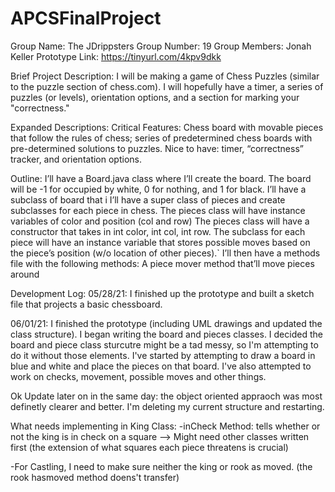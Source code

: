 # APCSFinalProject
Group Name: The JDrippsters
Group Number: 19
Group Members: Jonah Keller
Prototype Link: https://tinyurl.com/4kpv9dkk

Brief Project Description: I will be making a game of Chess Puzzles (similar to the puzzle section of chess.com). I will hopefully have a timer, a series of puzzles (or levels), orientation options, and a section for marking your "correctness."

Expanded Descriptions:
Critical Features: Chess board with movable pieces that follow the rules of chess; series of predetermined chess boards with pre-determined solutions to puzzles.
Nice to have: timer, “correctness” tracker, and orientation options.

Outline:
I’ll have a Board.java class where I’ll create the board.
The board will be -1 for occupied by white, 0 for nothing, and 1 for black.
I’ll have a subclass of board that i
I’ll have a super class of pieces and create subclasses for each piece in chess.
The pieces class will have instance variables of color and position (col and row)
The pieces class will have a constructor that takes in int color, int col, int row.
The subclass for each piece will have an instance variable that stores possible moves based on the piece’s position (w/o location of other pieces).`
I’ll then have a methods file with the following methods:
A piece mover method that’ll move pieces around



Development Log:
05/28/21: I finished up the prototype and built a sketch file that projects a basic chessboard.

06/01/21: I finished the prototype (including UML drawings and updated the class structure). I began writing the board and pieces classes.
I decided the board and piece class sturcutre might be a tad messy, so I'm attempting to do it without those elements. I've started by attempting to draw a board in blue and white and place the pieces on that board. I've also attempted to work on checks, movement, possible moves and other things.

Ok Update later on in the same day: the object oriented appraoch was most definetly clearer and better. I'm deleting my current structure and restarting.

What needs implementing in King Class:
-inCheck Method: tells whether or not the king is in check on a square
--> Might need other classes written first (the extension of what squares each piece threatens is crucial)

-For Castling, I need to make sure neither the king or rook as moved. (the rook hasmoved method doens't transfer)
